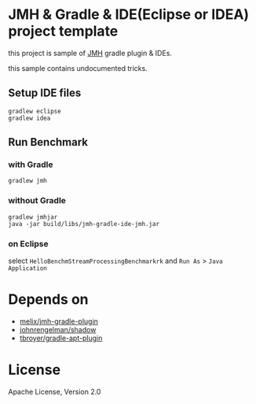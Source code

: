 # JMH & Gradle & IDE(Eclipse or IDEA) project template

this project is sample of [JMH](http://openjdk.java.net/projects/code-tools/jmh/) gradle plugin & IDEs.

this sample contains undocumented tricks.

## Setup IDE files

    gradlew eclipse
    gradlew idea

## Run Benchmark

### with Gradle

    gradlew jmh

### without Gradle

    gradlew jmhjar
    java -jar build/libs/jmh-gradle-ide-jmh.jar

### on Eclipse

select `HelloBenchmStreamProcessingBenchmarkrk` and `Run As` > `Java Application`

# Depends on

* [melix/jmh-gradle-plugin](https://github.com/melix/jmh-gradle-plugin)
* [johnrengelman/shadow](https://github.com/johnrengelman/shadow)
* [tbroyer/gradle-apt-plugin](https://github.com/tbroyer/gradle-apt-plugin)

# License

Apache License, Version 2.0

